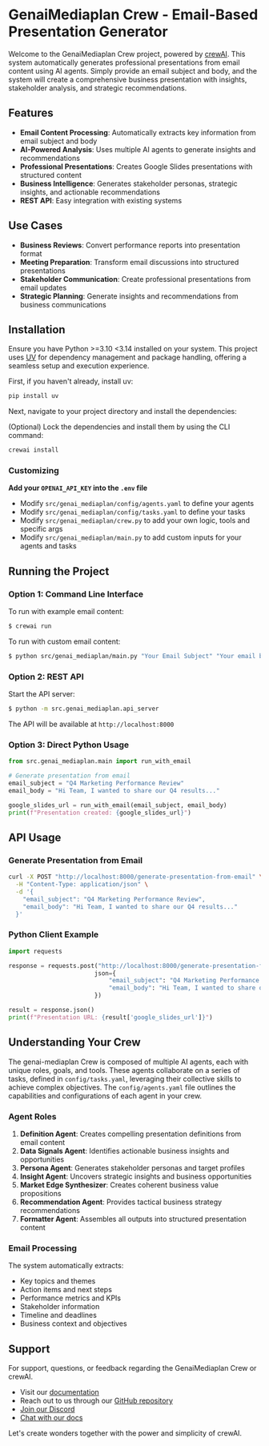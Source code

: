 # GenaiMediaplan Crew - Email-Based Presentation Generator

Welcome to the GenaiMediaplan Crew project, powered by [crewAI](https://crewai.com). This system automatically generates professional presentations from email content using AI agents. Simply provide an email subject and body, and the system will create a comprehensive business presentation with insights, stakeholder analysis, and strategic recommendations.

## Features

- **Email Content Processing**: Automatically extracts key information from email subject and body
- **AI-Powered Analysis**: Uses multiple AI agents to generate insights and recommendations
- **Professional Presentations**: Creates Google Slides presentations with structured content
- **Business Intelligence**: Generates stakeholder personas, strategic insights, and actionable recommendations
- **REST API**: Easy integration with existing systems

## Use Cases

- **Business Reviews**: Convert performance reports into presentation format
- **Meeting Preparation**: Transform email discussions into structured presentations
- **Stakeholder Communication**: Create professional presentations from email updates
- **Strategic Planning**: Generate insights and recommendations from business communications

## Installation

Ensure you have Python >=3.10 <3.14 installed on your system. This project uses [UV](https://docs.astral.sh/uv/) for dependency management and package handling, offering a seamless setup and execution experience.

First, if you haven't already, install uv:

```bash
pip install uv
```

Next, navigate to your project directory and install the dependencies:

(Optional) Lock the dependencies and install them by using the CLI command:
```bash
crewai install
```
### Customizing

**Add your `OPENAI_API_KEY` into the `.env` file**

- Modify `src/genai_mediaplan/config/agents.yaml` to define your agents
- Modify `src/genai_mediaplan/config/tasks.yaml` to define your tasks
- Modify `src/genai_mediaplan/crew.py` to add your own logic, tools and specific args
- Modify `src/genai_mediaplan/main.py` to add custom inputs for your agents and tasks

## Running the Project

### Option 1: Command Line Interface

To run with example email content:
```bash
$ crewai run
```

To run with custom email content:
```bash
$ python src/genai_mediaplan/main.py "Your Email Subject" "Your email body content here"
```

### Option 2: REST API

Start the API server:
```bash
$ python -m src.genai_mediaplan.api_server
```

The API will be available at `http://localhost:8000`

### Option 3: Direct Python Usage

```python
from src.genai_mediaplan.main import run_with_email

# Generate presentation from email
email_subject = "Q4 Marketing Performance Review"
email_body = "Hi Team, I wanted to share our Q4 results..."

google_slides_url = run_with_email(email_subject, email_body)
print(f"Presentation created: {google_slides_url}")
```

## API Usage

### Generate Presentation from Email

```bash
curl -X POST "http://localhost:8000/generate-presentation-from-email" \
  -H "Content-Type: application/json" \
  -d '{
    "email_subject": "Q4 Marketing Performance Review",
    "email_body": "Hi Team, I wanted to share our Q4 results..."
  }'
```

### Python Client Example

```python
import requests

response = requests.post("http://localhost:8000/generate-presentation-from-email", 
                        json={
                            "email_subject": "Q4 Marketing Performance Review",
                            "email_body": "Hi Team, I wanted to share our Q4 results..."
                        })

result = response.json()
print(f"Presentation URL: {result['google_slides_url']}")
```

## Understanding Your Crew

The genai-mediaplan Crew is composed of multiple AI agents, each with unique roles, goals, and tools. These agents collaborate on a series of tasks, defined in `config/tasks.yaml`, leveraging their collective skills to achieve complex objectives. The `config/agents.yaml` file outlines the capabilities and configurations of each agent in your crew.

### Agent Roles

1. **Definition Agent**: Creates compelling presentation definitions from email content
2. **Data Signals Agent**: Identifies actionable business insights and opportunities
3. **Persona Agent**: Generates stakeholder personas and target profiles
4. **Insight Agent**: Uncovers strategic insights and business opportunities
5. **Market Edge Synthesizer**: Creates coherent business value propositions
6. **Recommendation Agent**: Provides tactical business strategy recommendations
7. **Formatter Agent**: Assembles all outputs into structured presentation content

### Email Processing

The system automatically extracts:
- Key topics and themes
- Action items and next steps
- Performance metrics and KPIs
- Stakeholder information
- Timeline and deadlines
- Business context and objectives

## Support

For support, questions, or feedback regarding the GenaiMediaplan Crew or crewAI.
- Visit our [documentation](https://docs.crewai.com)
- Reach out to us through our [GitHub repository](https://github.com/joaomdmoura/crewai)
- [Join our Discord](https://discord.com/invite/X4JWnZnxPb)
- [Chat with our docs](https://chatg.pt/DWjSBZn)

Let's create wonders together with the power and simplicity of crewAI.
